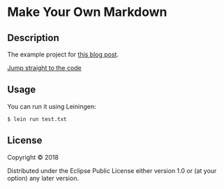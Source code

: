 # Make Your Own Markdown


## Description

The example project for [this blog post](https://monjohn.github.io//make-your-own-markdown/).

[Jump straight to the code](tree/master/make-your-own-markdown/core.clj)

## Usage

You can run it using Leiningen:

    $ lein run test.txt


## License

Copyright © 2018

Distributed under the Eclipse Public License either version 1.0 or (at
your option) any later version.
